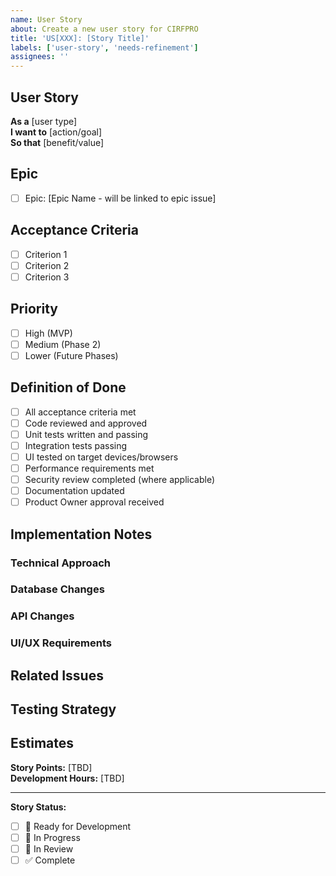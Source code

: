 ```yaml
---
name: User Story
about: Create a new user story for CIRFPRO
title: 'US[XXX]: [Story Title]'
labels: ['user-story', 'needs-refinement']
assignees: ''
---
```


## User Story

**As a** [user type]  
**I want to** [action/goal]  
**So that** [benefit/value]

## Epic
- [ ] Epic: [Epic Name - will be linked to epic issue]

## Acceptance Criteria
- [ ] Criterion 1
- [ ] Criterion 2  
- [ ] Criterion 3

## Priority
- [ ] High (MVP)
- [ ] Medium (Phase 2)
- [ ] Lower (Future Phases)

## Definition of Done
- [ ] All acceptance criteria met
- [ ] Code reviewed and approved
- [ ] Unit tests written and passing
- [ ] Integration tests passing
- [ ] UI tested on target devices/browsers
- [ ] Performance requirements met
- [ ] Security review completed (where applicable)
- [ ] Documentation updated
- [ ] Product Owner approval received

## Implementation Notes
<!-- To be filled during development -->

### Technical Approach
<!-- Solution architecture and implementation details -->

### Database Changes
<!-- Any schema modifications required -->

### API Changes  
<!-- New endpoints or modifications -->

### UI/UX Requirements
<!-- Interface requirements and mockups -->

## Related Issues
<!-- Link to related user stories, epics, or technical tasks -->

## Testing Strategy
<!-- How this story will be tested -->

## Estimates
**Story Points:** [TBD]  
**Development Hours:** [TBD]

---
**Story Status:**
- [ ] 📝 Ready for Development
- [ ] 🚧 In Progress  
- [ ] 👀 In Review
- [ ] ✅ Complete